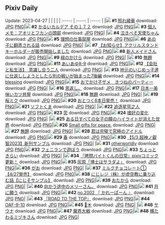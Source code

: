 ## Pixiv Daily
Update: 2023-04-27
|      |      |      |
| :----: | :----: | :----: |
|![](https://pixiv.microyu.workers.dev/c/240x480/img-master/img/2023/04/25/00/00/51/107494210_p0_master1200.jpg) **#1** [照れ綾華](https://www.pixiv.net/artworks/107494210) download: [JPG](https://pixiv.microyu.workers.dev/img-original/img/2023/04/25/00/00/51/107494210_p0.jpg) [PNG](https://pixiv.microyu.workers.dev/img-original/img/2023/04/25/00/00/51/107494210_p0.png)|![](https://pixiv.microyu.workers.dev/c/240x480/img-master/img/2023/04/25/00/01/22/107494285_p0_master1200.jpg) **#2** [かるいカルデア その１７２](https://www.pixiv.net/artworks/107494285) download: [JPG](https://pixiv.microyu.workers.dev/img-original/img/2023/04/25/00/01/22/107494285_p0.jpg) [PNG](https://pixiv.microyu.workers.dev/img-original/img/2023/04/25/00/01/22/107494285_p0.png)|![](https://pixiv.microyu.workers.dev/c/240x480/img-master/img/2023/04/25/07/00/11/107501484_p0_master1200.jpg) **#3** [個人メモ：アオリとフカンの頭部](https://www.pixiv.net/artworks/107501484) download: [JPG](https://pixiv.microyu.workers.dev/img-original/img/2023/04/25/07/00/11/107501484_p0.jpg) [PNG](https://pixiv.microyu.workers.dev/img-original/img/2023/04/25/07/00/11/107501484_p0.png)|
|![](https://pixiv.microyu.workers.dev/c/240x480/img-master/img/2023/04/26/00/00/33/107524136_p0_master1200.jpg) **#4** [泣きべそ天使ちゃん](https://www.pixiv.net/artworks/107524136) download: [JPG](https://pixiv.microyu.workers.dev/img-original/img/2023/04/26/00/00/33/107524136_p0.jpg) [PNG](https://pixiv.microyu.workers.dev/img-original/img/2023/04/26/00/00/33/107524136_p0.png)|![](https://pixiv.microyu.workers.dev/c/240x480/img-master/img/2023/04/26/02/01/31/107527783_p0_master1200.jpg) **#5** [理想の仕事部屋](https://www.pixiv.net/artworks/107527783) download: [JPG](https://pixiv.microyu.workers.dev/img-original/img/2023/04/26/02/01/31/107527783_p0.jpg) [PNG](https://pixiv.microyu.workers.dev/img-original/img/2023/04/26/02/01/31/107527783_p0.png)|![](https://pixiv.microyu.workers.dev/c/240x480/img-master/img/2023/04/26/07/00/29/107531244_p0_master1200.jpg) **#6** [あの子に翻弄される話](https://www.pixiv.net/artworks/107531244) download: [JPG](https://pixiv.microyu.workers.dev/img-original/img/2023/04/26/07/00/29/107531244_p0.jpg) [PNG](https://pixiv.microyu.workers.dev/img-original/img/2023/04/26/07/00/29/107531244_p0.png)|
|![](https://pixiv.microyu.workers.dev/c/240x480/img-master/img/2023/04/25/00/09/24/107494759_p0_master1200.jpg) **#7** [【お知らせ】アクリルスタンドキーホルダーが販売開始しました](https://www.pixiv.net/artworks/107494759) download: [JPG](https://pixiv.microyu.workers.dev/img-original/img/2023/04/25/00/09/24/107494759_p0.jpg) [PNG](https://pixiv.microyu.workers.dev/img-original/img/2023/04/25/00/09/24/107494759_p0.png)|![](https://pixiv.microyu.workers.dev/c/240x480/img-master/img/2023/04/25/00/01/23/107494286_p0_master1200.jpg) **#8** [新人メイドさん](https://www.pixiv.net/artworks/107494286) download: [JPG](https://pixiv.microyu.workers.dev/img-original/img/2023/04/25/00/01/23/107494286_p0.jpg) [PNG](https://pixiv.microyu.workers.dev/img-original/img/2023/04/25/00/01/23/107494286_p0.png)|![](https://pixiv.microyu.workers.dev/c/240x480/img-master/img/2023/04/26/00/00/51/107524180_p0_master1200.jpg) **#9** [緑のかけら](https://www.pixiv.net/artworks/107524180) download: [JPG](https://pixiv.microyu.workers.dev/img-original/img/2023/04/26/00/00/51/107524180_p0.jpg) [PNG](https://pixiv.microyu.workers.dev/img-original/img/2023/04/26/00/00/51/107524180_p0.png)|
|![](https://pixiv.microyu.workers.dev/c/240x480/img-master/img/2023/04/25/02/13/48/107498109_p0_master1200.jpg) **#10** [無題](https://www.pixiv.net/artworks/107498109) download: [JPG](https://pixiv.microyu.workers.dev/img-original/img/2023/04/25/02/13/48/107498109_p0.jpg) [PNG](https://pixiv.microyu.workers.dev/img-original/img/2023/04/25/02/13/48/107498109_p0.png)|![](https://pixiv.microyu.workers.dev/c/240x480/img-master/img/2023/04/25/00/21/43/107495218_p0_master1200.jpg) **#11** [あいあゆ8-9](https://www.pixiv.net/artworks/107495218) download: [JPG](https://pixiv.microyu.workers.dev/img-original/img/2023/04/25/00/21/43/107495218_p0.jpg) [PNG](https://pixiv.microyu.workers.dev/img-original/img/2023/04/25/00/21/43/107495218_p0.png)|![](https://pixiv.microyu.workers.dev/c/240x480/img-master/img/2023/04/25/20/09/15/107515706_p0_master1200.jpg) **#12** [【会社と私生活】　意識し合う二人](https://www.pixiv.net/artworks/107515706) download: [JPG](https://pixiv.microyu.workers.dev/img-original/img/2023/04/25/20/09/15/107515706_p0.jpg) [PNG](https://pixiv.microyu.workers.dev/img-original/img/2023/04/25/20/09/15/107515706_p0.png)|
|![](https://pixiv.microyu.workers.dev/c/240x480/img-master/img/2023/04/25/11/06/09/107504683_p0_master1200.jpg) **#13** [地元のいじめっ子達に仕返ししようとしたら別の戦いが始まった7後編](https://www.pixiv.net/artworks/107504683) download: [JPG](https://pixiv.microyu.workers.dev/img-original/img/2023/04/25/11/06/09/107504683_p0.jpg) [PNG](https://pixiv.microyu.workers.dev/img-original/img/2023/04/25/11/06/09/107504683_p0.png)|![](https://pixiv.microyu.workers.dev/c/240x480/img-master/img/2023/04/25/00/01/39/107494320_p0_master1200.jpg) **#14** [blessing](https://www.pixiv.net/artworks/107494320) download: [JPG](https://pixiv.microyu.workers.dev/img-original/img/2023/04/25/00/01/39/107494320_p0.jpg) [PNG](https://pixiv.microyu.workers.dev/img-original/img/2023/04/25/00/01/39/107494320_p0.png)|![](https://pixiv.microyu.workers.dev/c/240x480/img-master/img/2023/04/25/00/27/26/107495410_p0_master1200.jpg) **#15** [おでかけ子ザメ　きつねのパーティー](https://www.pixiv.net/artworks/107495410) download: [JPG](https://pixiv.microyu.workers.dev/img-original/img/2023/04/25/00/27/26/107495410_p0.jpg) [PNG](https://pixiv.microyu.workers.dev/img-original/img/2023/04/25/00/27/26/107495410_p0.png)|
|![](https://pixiv.microyu.workers.dev/c/240x480/img-master/img/2023/04/25/06/00/39/107500758_p0_master1200.jpg) **#16** [恩返し。](https://www.pixiv.net/artworks/107500758) download: [JPG](https://pixiv.microyu.workers.dev/img-original/img/2023/04/25/06/00/39/107500758_p0.jpg) [PNG](https://pixiv.microyu.workers.dev/img-original/img/2023/04/25/06/00/39/107500758_p0.png)|![](https://pixiv.microyu.workers.dev/c/240x480/img-master/img/2023/04/25/18/10/13/107512409_p0_master1200.jpg) **#17** [日本一美味いカツ丼屋](https://www.pixiv.net/artworks/107512409) download: [JPG](https://pixiv.microyu.workers.dev/img-original/img/2023/04/25/18/10/13/107512409_p0.jpg) [PNG](https://pixiv.microyu.workers.dev/img-original/img/2023/04/25/18/10/13/107512409_p0.png)|![](https://pixiv.microyu.workers.dev/c/240x480/img-master/img/2023/04/25/18/00/23/107512080_p0_master1200.jpg) **#18** [無題](https://www.pixiv.net/artworks/107512080) download: [JPG](https://pixiv.microyu.workers.dev/img-original/img/2023/04/25/18/00/23/107512080_p0.jpg) [PNG](https://pixiv.microyu.workers.dev/img-original/img/2023/04/25/18/00/23/107512080_p0.png)|
|![](https://pixiv.microyu.workers.dev/c/240x480/img-master/img/2023/04/26/00/01/10/107524218_p0_master1200.jpg) **#19** [桜ミク](https://www.pixiv.net/artworks/107524218) download: [JPG](https://pixiv.microyu.workers.dev/img-original/img/2023/04/26/00/01/10/107524218_p0.jpg) [PNG](https://pixiv.microyu.workers.dev/img-original/img/2023/04/26/00/01/10/107524218_p0.png)|![](https://pixiv.microyu.workers.dev/c/240x480/img-master/img/2023/04/25/12/00/54/107505499_p0_master1200.jpg) **#20** [おとつく6本日発売！](https://www.pixiv.net/artworks/107505499) download: [JPG](https://pixiv.microyu.workers.dev/img-original/img/2023/04/25/12/00/54/107505499_p0.jpg) [PNG](https://pixiv.microyu.workers.dev/img-original/img/2023/04/25/12/00/54/107505499_p0.png)|![](https://pixiv.microyu.workers.dev/c/240x480/img-master/img/2023/04/26/20/30/04/107545593_p0_master1200.jpg) **#21** [ソフトくま](https://www.pixiv.net/artworks/107545593) download: [JPG](https://pixiv.microyu.workers.dev/img-original/img/2023/04/26/20/30/04/107545593_p0.jpg) [PNG](https://pixiv.microyu.workers.dev/img-original/img/2023/04/26/20/30/04/107545593_p0.png)|
|![](https://pixiv.microyu.workers.dev/c/240x480/img-master/img/2023/04/25/02/31/30/107498398_p0_master1200.jpg) **#22** [追逐星穹之人](https://www.pixiv.net/artworks/107498398) download: [JPG](https://pixiv.microyu.workers.dev/img-original/img/2023/04/25/02/31/30/107498398_p0.jpg) [PNG](https://pixiv.microyu.workers.dev/img-original/img/2023/04/25/02/31/30/107498398_p0.png)|![](https://pixiv.microyu.workers.dev/c/240x480/img-master/img/2023/04/25/00/01/38/107494318_p0_master1200.jpg) **#23** [荧](https://www.pixiv.net/artworks/107494318) download: [JPG](https://pixiv.microyu.workers.dev/img-original/img/2023/04/25/00/01/38/107494318_p0.jpg) [PNG](https://pixiv.microyu.workers.dev/img-original/img/2023/04/25/00/01/38/107494318_p0.png)|![](https://pixiv.microyu.workers.dev/c/240x480/img-master/img/2023/04/25/19/14/52/107513370_p0_master1200.jpg) **#24** [嗜好の変化](https://www.pixiv.net/artworks/107513370) download: [JPG](https://pixiv.microyu.workers.dev/img-original/img/2023/04/25/19/14/52/107513370_p0.jpg) [PNG](https://pixiv.microyu.workers.dev/img-original/img/2023/04/25/19/14/52/107513370_p0.png)|
|![](https://pixiv.microyu.workers.dev/c/240x480/img-master/img/2023/04/25/06/09/38/107500800_p0_master1200.jpg) **#25** [ある日すべての女子の瞳のハイライトが消えた世界](https://www.pixiv.net/artworks/107500800) download: [JPG](https://pixiv.microyu.workers.dev/img-original/img/2023/04/25/06/09/38/107500800_p0.jpg) [PNG](https://pixiv.microyu.workers.dev/img-original/img/2023/04/25/06/09/38/107500800_p0.png)|![](https://pixiv.microyu.workers.dev/c/240x480/img-master/img/2023/04/25/20/00/10/107515334_p0_master1200.jpg) **#26** [Small gifts for peace.](https://www.pixiv.net/artworks/107515334) download: [JPG](https://pixiv.microyu.workers.dev/img-original/img/2023/04/25/20/00/10/107515334_p0.jpg) [PNG](https://pixiv.microyu.workers.dev/img-original/img/2023/04/25/20/00/10/107515334_p0.png)|![](https://pixiv.microyu.workers.dev/c/240x480/img-master/img/2023/04/26/01/14/41/107526784_p0_master1200.jpg) **#27** [無題](https://www.pixiv.net/artworks/107526784) download: [JPG](https://pixiv.microyu.workers.dev/img-original/img/2023/04/26/01/14/41/107526784_p0.jpg) [PNG](https://pixiv.microyu.workers.dev/img-original/img/2023/04/26/01/14/41/107526784_p0.png)|
|![](https://pixiv.microyu.workers.dev/c/240x480/img-master/img/2023/04/26/19/13/33/107543356_p0_master1200.jpg) **#28** [君は完璧で究極のアイドル](https://www.pixiv.net/artworks/107543356) download: [JPG](https://pixiv.microyu.workers.dev/img-original/img/2023/04/26/19/13/33/107543356_p0.jpg) [PNG](https://pixiv.microyu.workers.dev/img-original/img/2023/04/26/19/13/33/107543356_p0.png)|![](https://pixiv.microyu.workers.dev/c/240x480/img-master/img/2023/04/25/19/23/08/107514311_p0_master1200.jpg) **#29** [春](https://www.pixiv.net/artworks/107514311) download: [JPG](https://pixiv.microyu.workers.dev/img-original/img/2023/04/25/19/23/08/107514311_p0.jpg) [PNG](https://pixiv.microyu.workers.dev/img-original/img/2023/04/25/19/23/08/107514311_p0.png)|![](https://pixiv.microyu.workers.dev/c/240x480/img-master/img/2023/04/25/21/53/18/107519344_p0_master1200.jpg) **#30** [【5/3 超神ノ叡智2023】新刊サンプル](https://www.pixiv.net/artworks/107519344) download: [JPG](https://pixiv.microyu.workers.dev/img-original/img/2023/04/25/21/53/18/107519344_p0.jpg) [PNG](https://pixiv.microyu.workers.dev/img-original/img/2023/04/25/21/53/18/107519344_p0.png)|
|![](https://pixiv.microyu.workers.dev/c/240x480/img-master/img/2023/04/26/00/00/18/107524095_p0_master1200.jpg) **#31** [otherworldly](https://www.pixiv.net/artworks/107524095) download: [JPG](https://pixiv.microyu.workers.dev/img-original/img/2023/04/26/00/00/18/107524095_p0.jpg) [PNG](https://pixiv.microyu.workers.dev/img-original/img/2023/04/26/00/00/18/107524095_p0.png)|![](https://pixiv.microyu.workers.dev/c/240x480/img-master/img/2023/04/26/00/38/33/107525747_p0_master1200.jpg) **#32** [フェニランで遊ぼう](https://www.pixiv.net/artworks/107525747) download: [JPG](https://pixiv.microyu.workers.dev/img-original/img/2023/04/26/00/38/33/107525747_p0.jpg) [PNG](https://pixiv.microyu.workers.dev/img-original/img/2023/04/26/00/38/33/107525747_p0.png)|![](https://pixiv.microyu.workers.dev/c/240x480/img-master/img/2023/04/25/16/55/20/107510485_p0_master1200.jpg) **#33** [ちょっときらい](https://www.pixiv.net/artworks/107510485) download: [JPG](https://pixiv.microyu.workers.dev/img-original/img/2023/04/25/16/55/20/107510485_p0.jpg) [PNG](https://pixiv.microyu.workers.dev/img-original/img/2023/04/25/16/55/20/107510485_p0.png)|
|![](https://pixiv.microyu.workers.dev/c/240x480/img-master/img/2023/04/26/20/00/36/107544688_p0_master1200.jpg) **#34** [『拷問バイトくんの日常』pixivコミック更新！](https://www.pixiv.net/artworks/107544688) download: [JPG](https://pixiv.microyu.workers.dev/img-original/img/2023/04/26/20/00/36/107544688_p0.jpg) [PNG](https://pixiv.microyu.workers.dev/img-original/img/2023/04/26/20/00/36/107544688_p0.png)|![](https://pixiv.microyu.workers.dev/c/240x480/img-master/img/2023/04/26/17/45/04/107541039_p0_master1200.jpg) **#35** [灰原「博士はサラダよ」](https://www.pixiv.net/artworks/107541039) download: [JPG](https://pixiv.microyu.workers.dev/img-original/img/2023/04/26/17/45/04/107541039_p0.jpg) [PNG](https://pixiv.microyu.workers.dev/img-original/img/2023/04/26/17/45/04/107541039_p0.png)|![](https://pixiv.microyu.workers.dev/c/240x480/img-master/img/2023/04/26/20/24/47/107545428_p0_master1200.jpg) **#36** [がお](https://www.pixiv.net/artworks/107545428) download: [JPG](https://pixiv.microyu.workers.dev/img-original/img/2023/04/26/20/24/47/107545428_p0.jpg) [PNG](https://pixiv.microyu.workers.dev/img-original/img/2023/04/26/20/24/47/107545428_p0.png)|
|![](https://pixiv.microyu.workers.dev/c/240x480/img-master/img/2023/04/26/15/20/07/107538436_p0_master1200.jpg) **#37** [ミルクチョコレート①【4/27発売】](https://www.pixiv.net/artworks/107538436) download: [JPG](https://pixiv.microyu.workers.dev/img-original/img/2023/04/26/15/20/07/107538436_p0.jpg) [PNG](https://pixiv.microyu.workers.dev/img-original/img/2023/04/26/15/20/07/107538436_p0.png)|![](https://pixiv.microyu.workers.dev/c/240x480/img-master/img/2023/04/25/23/12/27/107522226_p0_master1200.jpg) **#38** [にじレジ（株）が虚空教に乗り込む話【にじそサンプル】](https://www.pixiv.net/artworks/107522226) download: [JPG](https://pixiv.microyu.workers.dev/img-original/img/2023/04/25/23/12/27/107522226_p0.jpg) [PNG](https://pixiv.microyu.workers.dev/img-original/img/2023/04/25/23/12/27/107522226_p0.png)|![](https://pixiv.microyu.workers.dev/c/240x480/img-master/img/2023/04/26/17/00/09/107540144_p0_master1200.jpg) **#39** [おたから](https://www.pixiv.net/artworks/107540144) download: [JPG](https://pixiv.microyu.workers.dev/img-original/img/2023/04/26/17/00/09/107540144_p0.jpg) [PNG](https://pixiv.microyu.workers.dev/img-original/img/2023/04/26/17/00/09/107540144_p0.png)|
|![](https://pixiv.microyu.workers.dev/c/240x480/img-master/img/2023/04/26/10/55/08/107534249_p0_master1200.jpg) **#40** [向かう途中のメリーさん。](https://www.pixiv.net/artworks/107534249) download: [JPG](https://pixiv.microyu.workers.dev/img-original/img/2023/04/26/10/55/08/107534249_p0.jpg) [PNG](https://pixiv.microyu.workers.dev/img-original/img/2023/04/26/10/55/08/107534249_p0.png)|![](https://pixiv.microyu.workers.dev/c/240x480/img-master/img/2023/04/25/07/58/12/107502203_p0_master1200.jpg) **#41** [月に願う](https://www.pixiv.net/artworks/107502203) download: [JPG](https://pixiv.microyu.workers.dev/img-original/img/2023/04/25/07/58/12/107502203_p0.jpg) [PNG](https://pixiv.microyu.workers.dev/img-original/img/2023/04/25/07/58/12/107502203_p0.png)|![](https://pixiv.microyu.workers.dev/c/240x480/img-master/img/2023/04/26/08/03/34/107532067_p0_master1200.jpg) **#42** [no.2002 『 かれーぱーん 』](https://www.pixiv.net/artworks/107532067) download: [JPG](https://pixiv.microyu.workers.dev/img-original/img/2023/04/26/08/03/34/107532067_p0.jpg) [PNG](https://pixiv.microyu.workers.dev/img-original/img/2023/04/26/08/03/34/107532067_p0.png)|
|![](https://pixiv.microyu.workers.dev/c/240x480/img-master/img/2023/04/26/19/10/46/107543267_p0_master1200.jpg) **#43** [『ROAD TO THE TOP』](https://www.pixiv.net/artworks/107543267) download: [JPG](https://pixiv.microyu.workers.dev/img-original/img/2023/04/26/19/10/46/107543267_p0.jpg) [PNG](https://pixiv.microyu.workers.dev/img-original/img/2023/04/26/19/10/46/107543267_p0.png)|![](https://pixiv.microyu.workers.dev/c/240x480/img-master/img/2023/04/26/00/11/05/107524799_p0_master1200.jpg) **#44** [OAF-9-10](https://www.pixiv.net/artworks/107524799) download: [JPG](https://pixiv.microyu.workers.dev/img-original/img/2023/04/26/00/11/05/107524799_p0.jpg) [PNG](https://pixiv.microyu.workers.dev/img-original/img/2023/04/26/00/11/05/107524799_p0.png)|![](https://pixiv.microyu.workers.dev/c/240x480/img-master/img/2023/04/25/18/11/21/107512436_p0_master1200.jpg) **#45** [🌱☀️](https://www.pixiv.net/artworks/107512436) download: [JPG](https://pixiv.microyu.workers.dev/img-original/img/2023/04/25/18/11/21/107512436_p0.jpg) [PNG](https://pixiv.microyu.workers.dev/img-original/img/2023/04/25/18/11/21/107512436_p0.png)|
|![](https://pixiv.microyu.workers.dev/c/240x480/img-master/img/2023/04/26/17/33/43/107540820_p0_master1200.jpg) **#46** [サウナ](https://www.pixiv.net/artworks/107540820) download: [JPG](https://pixiv.microyu.workers.dev/img-original/img/2023/04/26/17/33/43/107540820_p0.jpg) [PNG](https://pixiv.microyu.workers.dev/img-original/img/2023/04/26/17/33/43/107540820_p0.png)|![](https://pixiv.microyu.workers.dev/c/240x480/img-master/img/2023/04/26/17/16/54/107540497_p0_master1200.jpg) **#47** [魔界大戦](https://www.pixiv.net/artworks/107540497) download: [JPG](https://pixiv.microyu.workers.dev/img-original/img/2023/04/26/17/16/54/107540497_p0.jpg) [PNG](https://pixiv.microyu.workers.dev/img-original/img/2023/04/26/17/16/54/107540497_p0.png)|![](https://pixiv.microyu.workers.dev/c/240x480/img-master/img/2023/04/25/11/39/48/107505122_p0_master1200.jpg) **#48** [横たわるミヅキさん](https://www.pixiv.net/artworks/107505122) download: [JPG](https://pixiv.microyu.workers.dev/img-original/img/2023/04/25/11/39/48/107505122_p0.jpg) [PNG](https://pixiv.microyu.workers.dev/img-original/img/2023/04/25/11/39/48/107505122_p0.png)|
